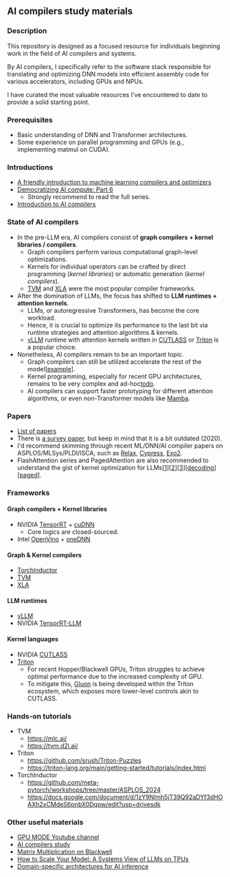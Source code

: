 ## AI compilers study materials 

### Description
This repository is designed as a focused resource for individuals beginning work in the field of AI compilers and systems.

​By AI compilers, I specifically refer to the software stack responsible for translating and optimizing DNN models into efficient assembly code for various accelerators, including GPUs and NPUs.

​I have curated the most valuable resources I've encountered to date to provide a solid starting point.

### Prerequisites
- Basic understanding of DNN and Transformer architectures.
- Some experience on parallel programming and GPUs (e.g., implementing matmul on CUDA).

### Introductions
- [A friendly introduction to machine learning compilers and optimizers](https://huyenchip.com/2021/09/07/a-friendly-introduction-to-machine-learning-compilers-and-optimizers.html)
- [Democratizing AI compute: Part 6](https://www.modular.com/blog/democratizing-ai-compute-part-6-what-about-ai-compilers)
  - Strongly recommend to read the full series.
- [Introduction to AI compilers](https://docs.google.com/presentation/d/1RZdV3Z-Q1NEbpU1-qk9C97yE1QvwNLJ9Gc7JLaFLZCw/edit?slide=id.p#slide=id.p)

### State of AI compilers
- In the pre-LLM era, AI compilers consist of **graph compilers + kernel libraries / compilers**. 
  - Graph compilers perform various computational graph-level optimizations.
  - Kernels for individual operators can be crafted by direct programming (*kernel libraries*) or automatic generation (*kernel compilers*).
  - [TVM](https://github.com/apache/tvm) and [XLA](https://github.com/openxla/xla) were the most popular compiler frameworks.
- After the domination of LLMs, the focus has shifted to **LLM runtimes + attention kernels**.
  - LLMs, or autoregressive Transformers, has become the core workload.
  - Hence, it is crucial to optimize its performance to the last bit via runtime strategies and attention algorithms & kernels.
  - [vLLM](https://github.com/vllm-project/vllm) runtime with attention kernels written in [CUTLASS](https://docs.nvidia.com/cutlass/index.html) or [Triton](https://github.com/triton-lang/triton) is a popular choice.
- Nonetheless, AI compilers remain to be an important topic. 
  - Graph compilers can still be utilized accelerate the rest of the model[[example](https://docs.vllm.ai/en/latest/design/torch_compile.html#python-code-compilation)].
  - Kernel programming, especially for recent GPU architectures, remains to be very complex and ad-hoc[todo]().
  - AI compilers can support faster prototyping for different attention algorithms, or even non-Transformer models like [Mamba](https://arxiv.org/pdf/2312.00752).

### Papers
- [List of papers](https://github.com/merrymercy/awesome-tensor-compilers)
- There is [a survey paper](https://arxiv.org/abs/2002.03794), but keep in mind that it is a bit outdated (2020).
- I'd recommend skimming through recent ML/DNN/AI compiler papers on ASPLOS/MLSys/PLDI/ISCA, such as [Relax](https://arxiv.org/pdf/2311.02103), [Cypress](https://arxiv.org/pdf/2504.07004), [Exo2](https://arxiv.org/pdf/2411.07211).
- FlashAttention series and PagedAttention are also recommended to understand the gist of kernel optimization for LLMs[[1](https://arxiv.org/pdf/2205.14135)][[2](https://arxiv.org/pdf/2307.08691)][[3](https://arxiv.org/pdf/2407.08608)][[decoding](https://arxiv.org/pdf/2311.01282)][[paged](https://arxiv.org/pdf/2309.06180)].

### Frameworks
#### Graph compilers + Kernel libraries
- NVIDIA [TensorRT](https://github.com/NVIDIA/TensorRT) + [cuDNN](https://developer.nvidia.com/cudnn)
  - Core logics are closed-sourced.
- Intel [OpenVino](https://github.com/openvinotoolkit/openvino) + [oneDNN](https://github.com/uxlfoundation/oneDNN)

#### Graph & Kernel compilers
- [TorchInductor](https://github.com/pytorch/pytorch/tree/main/torch/_inductor)
- [TVM](https://github.com/apache/tvm)
- [XLA](https://github.com/openxla/xla)

#### LLM runtimes
- [vLLM](https://github.com/vllm-project/vllm)
- NVIDIA [TensorRT-LLM](https://github.com/NVIDIA/TensorRT-LLM)

#### Kernel languages
- NVIDIA [CUTLASS](https://docs.nvidia.com/cutlass/index.html)
- [Triton](https://github.com/triton-lang/triton)
  - For recent Hopper/Blackwell GPUs, Triton struggles to achieve optimal performance due to the increased complexity of GPU.
  - To mitigate this, [Gluon](https://github.com/triton-lang/triton/blob/main/python/tutorials/gluon/01-intro.py) is being developed within the Triton ecosystem, which exposes more lower-level controls akin to CUTLASS.

### Hands-on tutorials
- TVM
  - https://mlc.ai/
  - https://tvm.d2l.ai/
- Triton
  - https://github.com/srush/Triton-Puzzles
  - https://triton-lang.org/main/getting-started/tutorials/index.html
- TorchInductor
  - https://github.com/meta-pytorch/workshops/tree/master/ASPLOS_2024
  - https://docs.google.com/document/d/1zY9Nlmh5jT39Q92aDYf3dHOAXh2xCMdeS6pnbX0Dqpw/edit?usp=drivesdk
 
### Other useful materials
- [GPU MODE Youtube channel](https://www.youtube.com/@GPUMODE)
- [AI compilers study](https://carpedm30.notion.site/AI-Compiler-Study-aaf4cff2c8734e50ad95ac6230dbd80b)
- [Matrix Multiplication on Blackwell](https://www.modular.com/blog/matrix-multiplication-on-nvidias-blackwell-part-1-introduction)
- [How to Scale Your Model: A Systems View of LLMs on TPUs](https://jax-ml.github.io/scaling-book/)
- [Domain-specific architectures for AI inference](https://fleetwood.dev/posts/domain-specific-architectures)
